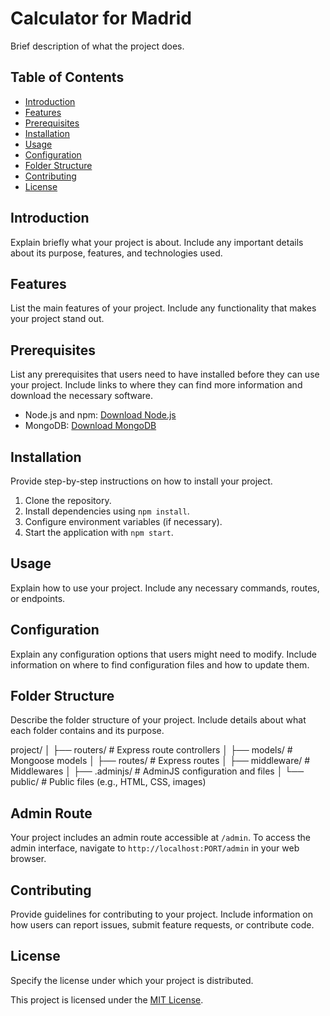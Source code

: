 # Calculator for Madrid 

Brief description of what the project does.

## Table of Contents

- [Introduction](#introduction)
- [Features](#features)
- [Prerequisites](#prerequisites)
- [Installation](#installation)
- [Usage](#usage)
- [Configuration](#configuration)
- [Folder Structure](#folder-structure)
- [Contributing](#contributing)
- [License](#license)

## Introduction

Explain briefly what your project is about. Include any important details about its purpose, features, and technologies used.

## Features

List the main features of your project. Include any functionality that makes your project stand out.

## Prerequisites

List any prerequisites that users need to have installed before they can use your project. Include links to where they can find more information and download the necessary software.

- Node.js and npm: [Download Node.js](https://nodejs.org/)
- MongoDB: [Download MongoDB](https://www.mongodb.com/)

## Installation

Provide step-by-step instructions on how to install your project.

1. Clone the repository.
2. Install dependencies using `npm install`.
3. Configure environment variables (if necessary).
4. Start the application with `npm start`.

## Usage

Explain how to use your project. Include any necessary commands, routes, or endpoints.

## Configuration

Explain any configuration options that users might need to modify. Include information on where to find configuration files and how to update them.

## Folder Structure

Describe the folder structure of your project. Include details about what each folder contains and its purpose.

project/
│
├── routers/          # Express route controllers
│
├── models/           # Mongoose models
│
├── routes/           # Express routes
│
├── middleware/       # Middlewares
│
├── .adminjs/         # AdminJS configuration and files
│
└── public/           # Public files (e.g., HTML, CSS, images)





## Admin Route

Your project includes an admin route accessible at `/admin`. To access the admin interface, navigate to `http://localhost:PORT/admin` in your web browser.

## Contributing

Provide guidelines for contributing to your project. Include information on how users can report issues, submit feature requests, or contribute code.

## License

Specify the license under which your project is distributed.

This project is licensed under the [MIT License](https://opensource.org/licenses/MIT).
